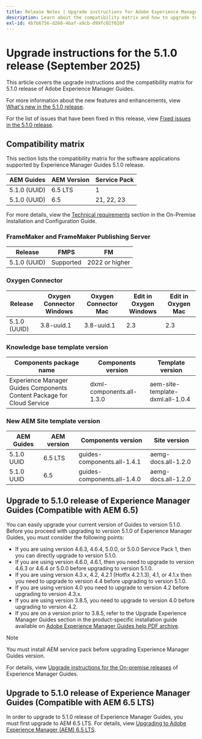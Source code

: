 ```yaml
---
title: Release Notes | Upgrade instructions for Adobe Experience Manager Guides 5.1.0 release
description: Learn about the compatibility matrix and how to upgrade to the 5.1.0 release of Adobe Experience Manager Guides.
exl-id: 4b7b6756-d260-4baf-a9cb-d99fc02f020f
---
```

# Upgrade instructions for the 5.1.0 release (September 2025)

This article covers the upgrade instructions and the  compatibility matrix for 5.1.0 release of Adobe Experience Manager Guides.

For more information about the new features and enhancements, view [What's new in the 5.1.0 release](../release-info/whats-new-5-1-0.md).

For the list of issues that have been fixed in this release, view [Fixed issues in the 5.1.0 release](../release-info/fixed-issues-5-1-0.md).

## Compatibility matrix

This section lists the compatibility matrix for the software applications supported by Experience Manager Guides 5.1.0 release. 

|AEM Guides| AEM Version| Service Pack |
| --- | --- | --- |
|5.1.0 (UUID) | 6.5 LTS | 1  |
|5.1.0 (UUID) | 6.5  | 21, 22, 23 |

For more details, view the [Technical requirements](../install-guide/download-install-technical-requirements.md) section in the On-Premise Installation and Configuration Guide.

### FrameMaker and FrameMaker Publishing Server

|Release| FMPS| FM |
| --- | --- | --- |
|5.1.0 (UUID) | Supported | 2022 or higher  |

### Oxygen Connector

| Release | Oxygen Connector Windows | Oxygen Connector Mac | Edit in Oxygen Windows | Edit in Oxygen Mac |  
| --- | --- | --- |--- |--- |
| 5.1.0 (UUID) | 3.8-uuid.1|3.8-uuid.1 |2.3 | 2.3  |

### Knowledge base template version

|Components package name| Components version | Template version|
|---|---|---|
|Experience Manager Guides Components Content Package for Cloud Service|dxml-components.all-1.3.0| aem-site-template-dxml.all-1.0.4|

### New AEM Site template version


|AEM Guides | AEM version | Components version | Site version| 
|---|---|---| ---|
|5.1.0 UUID |6.5 LTS | guides-components.all-1.4.1|aemg-docs.all-1.2.0|
|5.1.0 UUID |6.5 | guides-components.all-1.4.0|aemg-docs.all-1.2.0|


## Upgrade to 5.1.0 release of Experience Manager Guides (Compatible with AEM 6.5)

You can easily upgrade your current version of Guides to version 5.1.0. Before you proceed with upgrading to version 5.1.0 of Experience Manager Guides, you must consider the following points:

- If you are using version 4.6.3, 4.6.4, 5.0.0, or 5.0.0 Service Pack 1, then you can directly upgrade to version 5.1.0. 
- If you are using version 4.6.0, 4.6.1, then you need to upgrade to version 4.6.3 or 4.6.4 or 5.0.0 before upgrading to version 5.1.0. 
- If you are using version 4.3.x, 4.2, 4.2.1 (Hotfix 4.2.1.3), 4.1, or 4.1.x then you need to upgrade to version 4.4 before upgrading to version 5.1.0.
- If you are using version 4.0 you need to upgrade to version 4.2 before upgrading to version 4.3.x.
- If you are using version 3.8.5, you need to upgrade to version 4.0 before upgrading to version 4.2.
- If you are on a version prior to 3.8.5, refer to the Upgrade Experience Manager Guides section in the product-specific installation guide available on [Adobe Experience Manager Guides help PDF archive](https://helpx.adobe.com/xml-documentation-for-experience-manager/archive.html).

>[!NOTE]
>
>You must install AEM service pack before upgrading Experience Manager Guides version.

For details, view [Upgrade instructions for the On-premise releases](../install-guide/upgrade-xml-documentation.md) of Experience Manager Guides.

## Upgrade to 5.1.0 release of Experience Manager Guides (Compatible with AEM 6.5 LTS)

In order to upgrade to 5.1.0 release of Experience Manager Guides, you must first upgrade to AEM 6.5 LTS. For details, view [Upgrading to Adobe Experience Manager (AEM) 6.5 LTS](https://experienceleague.adobe.com/en/docs/experience-manager-65-lts/content/implementing/deploying/upgrading/upgrade). 

